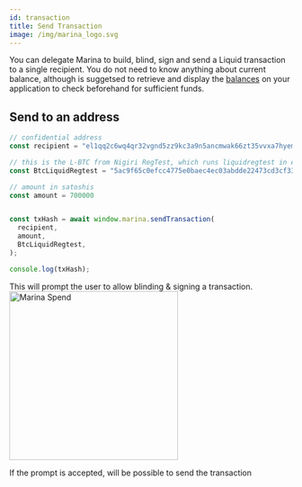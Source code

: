 ```yaml
---
id: transaction
title: Send Transaction
image: /img/marina_logo.svg
---
```


You can delegate Marina to build, blind, sign and send a Liquid transaction to a single recipient. You do not need to know anything about current balance, although is suggetsed to retrieve and display the [balances](balances.md) on your application to check beforehand for sufficient funds.


## Send to an address

```js
// confidential address
const recipient = "el1qq2c6wq4qr32vgnd5zz9kc3a9n5ancmwak66zt35vvxa7hyemqw773mtlp8z0mmwm6y5tfcq53qv5y9rfq83kqfwwquxvepy6g"

// this is the L-BTC from Nigiri RegTest, which runs liquidregtest in elements.conf
const BtcLiquidRegtest = "5ac9f65c0efcc4775e0baec4ec03abdde22473cd3cf33c0419ca290e0751b225"

// amount in satoshis
const amount = 700000


const txHash = await window.marina.sendTransaction(
  recipient,
  amount,
  BtcLiquidRegtest,
);

console.log(txHash);
```

This will prompt the user to allow blinding & signing a transaction.
<img src="/img/marina_spend.png" alt="Marina Spend" width="300"/>

If the prompt is accepted, will be possible to send the transaction






